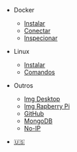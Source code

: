 * Docker
  * [Instalar](Instalacao.md)
  * [Conectar](conectar.md)
  * [Inspecionar](inspecionar.md)
  
* Linux
  * [Instalar](InstalacaoSO.md)
  * [Comandos](ComandosLinux.md)

* Outros
  * [Img Desktop](Imagens.md)
  * [Img Rapberry Pi](Raspberry.md)
  * [GitHub](GitHub.md)
  * [MongoDB](MongoDB.md)
  * [No-IP](no_ip.md)

* [:us:](/us/)